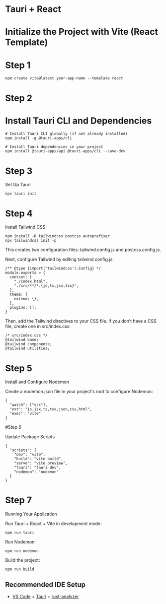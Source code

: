 # Tauri + React
#  Initialize the Project with Vite (React Template)
# Step 1 
```
npm create vite@latest your-app-name --template react

```
# Step 2 

# Install Tauri CLI and Dependencies 

```
# Install Tauri CLI globally (if not already installed)
npm install -g @tauri-apps/cli

# Install Tauri dependencies in your project
npm install @tauri-apps/api @tauri-apps/cli --save-dev

```
# Step 3

Set Up Tauri

``` 
npx tauri init

```

# Step 4
 
Install Tailwind CSS

```
npm install -D tailwindcss postcss autoprefixer
npx tailwindcss init -p

```

This creates two configuration files: tailwind.config.js and postcss.config.js.

Next, configure Tailwind by editing tailwind.config.js:


```
/** @type {import('tailwindcss').Config} */
module.exports = {
  content: [
    "./index.html",
    "./src/**/*.{js,ts,jsx,tsx}",
  ],
  theme: {
    extend: {},
  },
  plugins: [],
}

```

Then, add the Tailwind directives to your CSS file. If you don’t have a CSS file, create one in src/index.css:

```
/* src/index.css */
@tailwind base;
@tailwind components;
@tailwind utilities;

```

# Step 5 

Install and Configure Nodemon

Create a nodemon.json file in your project's root to configure Nodemon:

```
{
  "watch": ["src"],
  "ext": "js,jsx,ts,tsx,json,css,html",
  "exec": "vite"
}
```

#Step 6 

Update Package Scripts

```
{
  "scripts": {
    "dev": "vite",
    "build": "vite build",
    "serve": "vite preview",
    "tauri": "tauri dev",
    "nodemon": "nodemon"
  }
}
```

# Step 7 

Running Your Application

Run Tauri + React + Vite in development mode:
```
npm run tauri
```

Run Nodemon:

```
npm run nodemon
```

Build the project:

```
npm run build
```


## Recommended IDE Setup

- [VS Code](https://code.visualstudio.com/) + [Tauri](https://marketplace.visualstudio.com/items?itemName=tauri-apps.tauri-vscode) + [rust-analyzer](https://marketplace.visualstudio.com/items?itemName=rust-lang.rust-analyzer)
